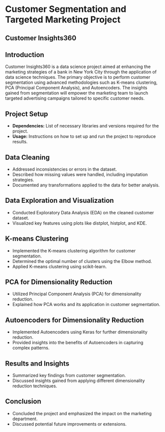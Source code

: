 # Customer Segmentation and Targeted Marketing Project
## Customer Insights360

## Introduction
Customer Insights360 is a data science project aimed at enhancing the marketing strategies of a bank in New York City through the application of data science techniques. The primary objective is to perform customer segmentation using advanced methodologies such as K-means clustering, PCA (Principal Component Analysis), and Autoencoders. The insights gained from segmentation will empower the marketing team to launch targeted advertising campaigns tailored to specific customer needs.

## Project Setup
- **Dependencies:** List of necessary libraries and versions required for the project.
- **Usage:** Instructions on how to set up and run the project to reproduce results.

## Data Cleaning
- Addressed inconsistencies or errors in the dataset.
- Described how missing values were handled, including imputation strategies.
- Documented any transformations applied to the data for better analysis.

## Data Exploration and Visualization
- Conducted Exploratory Data Analysis (EDA) on the cleaned customer dataset.
- Visualized key features using plots like distplot, histplot, and KDE.

## K-means Clustering
- Implemented the K-means clustering algorithm for customer segmentation.
- Determined the optimal number of clusters using the Elbow method.
- Applied K-means clustering using scikit-learn.

## PCA for Dimensionality Reduction
- Utilized Principal Component Analysis (PCA) for dimensionality reduction.
- Explained how PCA works and its application in customer segmentation.

## Autoencoders for Dimensionality Reduction
- Implemented Autoencoders using Keras for further dimensionality reduction.
- Provided insights into the benefits of Autoencoders in capturing complex patterns.

## Results and Insights
- Summarized key findings from customer segmentation.
- Discussed insights gained from applying different dimensionality reduction techniques.

## Conclusion
- Concluded the project and emphasized the impact on the marketing department.
- Discussed potential future improvements or extensions.
